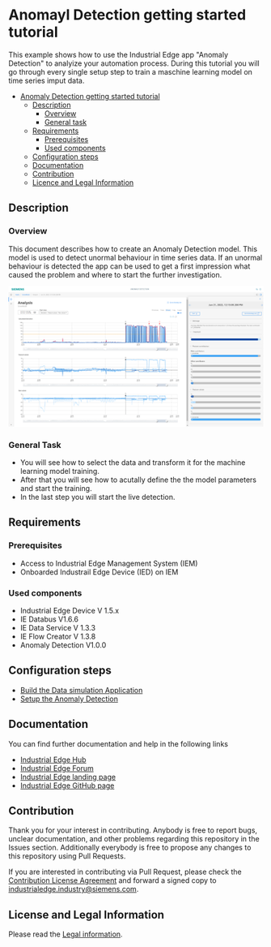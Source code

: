 # Anomayl Detection getting started tutorial 

This example shows how to use the Industrial Edge app "Anomaly Detection" to analyize your automation process. During this tutorial you will go through every single setup step to train a maschine learning model on time series imput data. 

- [Anomaly Detection getting started tutorial](#anomaly-detection-getting-started)
  - [Description](#description)
    - [Overview](#overview)
    - [General task](#general-task)
  - [Requirements](#requirements)
    - [Prerequisites](#prerequisites)
    - [Used components](#used-components)
  - [Configuration steps](#configuration-steps)
  - [Documentation](#documentation)
  - [Contribution](#contribution)
  - [Licence and Legal Information](#licence-and-legal-information)


## Description

### Overview

This document describes how to create an Anomaly Detection model. This model is used to detect unormal behaviour in time series data. If an unormal behaviour is detected the app can be used to get a first impression what caused the problem and where to start the further investigation.  
  

![task](docs/graphics/AnalyisView.PNG)

### General Task

- You will see how to select the data and transform it for the machine learning model training. 
- After that you will see how to acutally define the the model parameters and start the training. 
- In the last step you will start the live detection.

## Requirements



### Prerequisites
- Access to Industrial Edge Management System (IEM)
- Onboarded Industrail Edge Device (IED) on IEM  

### Used components

* Industrial Edge Device V 1.5.x
* IE Databus V1.6.6
* IE Data Service V 1.3.3
* IE Flow Creator V 1.3.8
* Anomaly Detection V1.0.0


## Configuration steps

* [Build the Data simulation Application](docs/Installation_ScrewSimulation.md)
* [Setup the Anomaly Detection](docs/Installation.md)

## Documentation

You can find further documentation and help in the following links

* [Industrial Edge Hub](https://iehub.eu1.edge.siemens.cloud/#/documentation)
* [Industrial Edge Forum](https://www.siemens.com/industrial-edge-forum)
* [Industrial Edge landing page](https://new.siemens.com/global/en/products/automation/topic-areas/industrial-edge/simatic-edge.html)
* [Industrial Edge GitHub page](https://github.com/industrial-edge)

## Contribution

Thank you for your interest in contributing. Anybody is free to report bugs, unclear documentation, and other problems regarding this repository in the Issues section.
Additionally everybody is free to propose any changes to this repository using Pull Requests.

If you are interested in contributing via Pull Request, please check the [Contribution License Agreement](Siemens_CLA_1.1.pdf) and forward a signed copy to [industrialedge.industry@siemens.com](mailto:industrialedge.industry@siemens.com?subject=CLA%20Agreement%20Industrial-Edge).

## License and Legal Information

Please read the [Legal information](LICENSE.txt).

